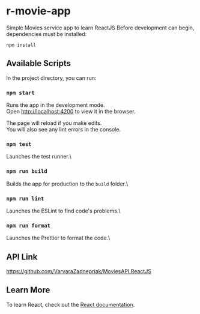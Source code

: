 # r-movie-app

Simple Movies service app to learn ReactJS
Before development can begin, dependencies must be installed:

    npm install

## Available Scripts

In the project directory, you can run:

### `npm start`

Runs the app in the development mode.\
Open [http://localhost:4200](http://localhost:4200) to view it in the browser.

The page will reload if you make edits.\
You will also see any lint errors in the console.

### `npm test`

Launches the test runner.\

### `npm run build`

Builds the app for production to the `build` folder.\

### `npm run lint`

Launches the ESLint to find code's problems.\

### `npm run format`

Launches the Prettier to format the code.\

## API Link

https://github.com/VarvaraZadnepriak/MoviesAPI.ReactJS

## Learn More

To learn React, check out the [React documentation](https://reactjs.org/).
